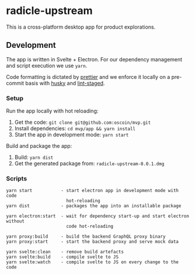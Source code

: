 # radicle-upstream

This is a cross-platform desktop app for product explorations.

## Development

The app is written in Svelte + Electron. For our dependency management and
script execution we use `yarn`.

Code formatting is dictated by [prettier][0] and we enforce it locally on
a pre-commit basis with [husky][1] and [lint-staged][2].

### Setup

Run the app locally with hot reloading:

1. Get the code: `git clone git@github.com:oscoin/mvp.git`
2. Install dependencies: `cd mvp/app && yarn install`
3. Start the app in development mode: `yarn start`


Build and package the app:

1. Build: `yarn dist`
2. Get the generated package from: `radicle-upstream-0.0.1.dmg`


### Scripts

```
yarn start           - start electron app in development mode with code
                       hot-reloading
yarn dist            - packages the app into an installable package

yarn electron:start  - wait for dependency start-up and start electron without
                       code hot-reloading

yarn proxy:build     - build the backend GraphQL proxy binary
yarn proxy:start     - start the backend proxy and serve mock data

yarn svelte:clean    - remove build artefacts
yarn svelte:build    - compile svelte to JS
yarn svelte:watch    - compile svelte to JS on every change to the code
```

[0]: https://prettier.io/
[1]: https://github.com/typicode/husky
[2]: https://github.com/okonet/lint-staged
